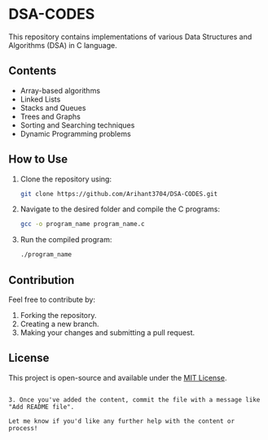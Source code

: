 # DSA-CODES

This repository contains implementations of various Data Structures and Algorithms (DSA) in C language.

## Contents
- Array-based algorithms
- Linked Lists
- Stacks and Queues
- Trees and Graphs
- Sorting and Searching techniques
- Dynamic Programming problems

## How to Use
1. Clone the repository using:
   ```bash
   git clone https://github.com/Arihant3704/DSA-CODES.git
   ```
2. Navigate to the desired folder and compile the C programs:
   ```bash
   gcc -o program_name program_name.c
   ```
3. Run the compiled program:
   ```bash
   ./program_name
   ```

## Contribution
Feel free to contribute by:
1. Forking the repository.
2. Creating a new branch.
3. Making your changes and submitting a pull request.

## License
This project is open-source and available under the [MIT License](LICENSE).
```

3. Once you've added the content, commit the file with a message like "Add README file".

Let me know if you'd like any further help with the content or process!
